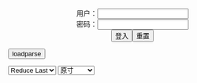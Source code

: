 <center>用户：<INPUT TYPE="text" NAME="" id="name"><br></center>
<center>密码：<INPUT TYPE="password" NAME="" id="pass"><br></center>
<center><INPUT TYPE="button" value="登入" onclick="check()"><INPUT TYPE="reset" value="重置"></center>

<div style="display: none" id="mdm" name="dmd">
  <button onclick="location.reload()">Cover 0</button>
</div>

<button style="display: none" name="dmd" onclick="toggleb()">toggle</button>
<button onclick="loadparse()">loadparse</button>

<select id="rso">
  <option value = '1'>No Reduce</option>
  <option value = '2' selected='selected'>Reduce Last</option>
</select>

<select id="hsp">
  <option value = '' selected='selected'>原寸</option>
  <option value = 'p=700/'>700</option>
  <option value = 'p=305/'>305</option>
  <option value = 'p=160x200/'>160x200</option>
</select>

<br>
<div style="display: none" id="mdc" name="dmd">
</div>

<pre style="display: none" id = "raw">
<!-- 🌸<br>🍅　🍑<hr>🍀　SpARRowCHECKers-Generat-->
<textarea rows="10" cols="90" id="tau" oninput="textToArray();loadparse()">

https://static5.hentai-cosplays.com/upload/20211025/245/249911/p=700/42.jpg
https://static5.hentai-cosplays.com/upload/20210726/231/235817/p=700/10.jpg
https://static5.hentai-cosplays.com/upload/20210801/234/239565/p=700/42.jpg
https://static5.hentai-cosplays.com/upload/20210727/233/237643/p=700/10.jpg
https://static9.porn-images-xxx.com/upload/20211117/938/959565/p=700/37.jpg
https://static9.porn-images-xxx.com/upload/20211012/934/956251/p=700/36.jpg
https://static9.porn-images-xxx.com/upload/20210927/932/953915/p=700/58.jpg
https://static7.porn-images-xxx.com/upload/20200808/831/850756/p=700/85.jpg
https://static7.porn-images-xxx.com/upload/20200909/835/854068/p=700/93.jpg
https://static9.porn-images-xxx.com/upload/20210814/924/945854/p=700/59.jpg
https://static9.porn-images-xxx.com/upload/20210905/927/949179/p=700/84.jpg
https://static5.porn-images-xxx.com/upload/20200509/820/838950/p=700/65.jpg
https://static7.porn-images-xxx.com/upload/20210114/872/892684/p=700/46.jpg
https://static8.porn-images-xxx.com/upload/20210613/918/939614/p=700/55.jpg
https://static9.porn-images-xxx.com/upload/20210821/925/946607/p=700/32.jpg
https://static9.porn-images-xxx.com/upload/20210815/924/945946/p=700/109.jpg
https://static8.porn-images-xxx.com/upload/20210306/905/926556/p=700/35.jpg
https://static9.porn-images-xxx.com/upload/20210911/929/950384/p=700/109.jpg
https://static8.porn-images-xxx.com/upload/20210307/905/926695/p=700/109.jpg

</textarea><br><!-- 🍀<br>🍑　🍅<hr>🌸 -->

<textarea rows="30" cols="100" id="tar" oninput="loadparse()">

<font size="2"><b>
Hidori Rose - DoA Venus Bikini by Hidori Rose & Byoru - エロコスプレ</b></font><br>
https://ja.hentai-cosplays.com/image/hidori-rose-doa-venus-bikini-by-hidori-rose-amp-byoru/

<font size="1" style="color:#DCDCDC"><b>2021/12/16 下午8:59:57</b></font><br>

<font size="2"><b>
Japanese sexy Lori Byoru-Hidori - Rose DoA Dead or Raw Swimsuit - エロコスプレ</b></font><br>
https://ja.hentai-cosplays.com/image/japanese-sexy-lori-byoru-hidori-rose-doa-dead-or-raw-swimsuit/

<font size="1" style="color:#DCDCDC"><b>2021/12/16 下午9:03:08</b></font><br>

<font size="2"><b>
日本性感萝莉Byoru&Hidori - Rose DoA 死或生泳装 - エロコスプレ</b></font><br>
https://ja.hentai-cosplays.com/image/japanese--byoru-amp-hidori-rose-doa-death-or-life-swimming/

<font size="1" style="color:#DCDCDC"><b>2021/12/16 下午9:04:05</b></font><br>

<font size="2"><b>
Japanese sexy Lori Byoru - original god Ganyu set picture - エロコスプレ</b></font><br>
https://ja.hentai-cosplays.com/image/japanese-sexy-lori-byoru-original-god-ganyu-set-picture/

<font size="1" style="color:#DCDCDC"><b>2021/12/16 下午9:13:12</b></font><br>

<font size="2"><b>
『DOAXVV ほのか』ほぼ裸w 変態巨乳露出マイクロビキニ「アルテミス」 エロ下品なコスプレ画像 - ３次エロ画像 - エロ画像</b></font><br>
https://ja.porn-images-xxx.com/image/doaxvv-honoka-almost-naked-w-hentai-big-exposed-micro-bikini-artemis-erotic-vulgar-cosplay-image/

<font size="1" style="color:#DCDCDC"><b>2021/12/16 下午9:09:38</b></font><br>

<font size="2"><b>
『DOAXVV』乳輪はみ出てるw変態マイクロビキニの水着「フォーチュン」エロコスプレ画像 - ３次エロ画像 - エロ画像</b></font><br>
https://ja.porn-images-xxx.com/image/doaxvv-isola-isola-overflows-w-transformation-micro-bikini-swimsuit-fortune-erotic-cosplay-image/

<font size="1" style="color:#DCDCDC"><b>2021/12/16 下午9:05:48</b></font><br>

<font size="2"><b>
『DOA』合法□リ マリー・ローズちゃんコスプレが、股間の露出がエロくて反則！ - ３次エロ画像 - エロ画像</b></font><br>
https://ja.porn-images-xxx.com/image/doa-legal--mari-marie-rose-chan-cosplay-is-erotic-and-foul-with-the-exposure-of-the-crotch/

<font size="1" style="color:#DCDCDC"><b>2021/12/16 下午9:07:22</b></font><br>

<font size="2"><b>
Itachi by KitKatcosplay - エロコスプレ</b></font><br>
https://ja.hentai-cosplays.com/image/itachi-by-kitkatcosplay/

https://static6.hentai-cosplays.com/upload/20211216/257/262740/2.jpg

<font size="1" style="color:#DCDCDC"><b>2021/12/16 下午8:55:02</b></font><br>

<font size="2"><b>
過激に脱いじゃうコスプレイヤーの抜けるエッチな画像 Vol.48 70枚 - ３次エロ画像 - エロ画像</b></font><br>
https://ja.porn-images-xxx.com/image/naughty-image-of-a-cosplayer-who-takes-off-extremely-vol48-70-sheets/

<font size="1" style="color:#DCDCDC"><b>2021/12/16 下午9:14:20</b></font><br>

<font size="2"><b>
過激に脱いじゃうコスプレイヤーの抜けるエッチな画像 Vol.49 77枚 - ３次エロ画像 - エロ画像</b></font><br>
https://ja.porn-images-xxx.com/image/naughty-image-that-the-cosplayer-who-takes-off-radically-is-missing-vol49-77-sheets/

<font size="1" style="color:#DCDCDC"><b>2021/12/16 下午9:15:47</b></font><br>

<font size="2"><b>
可愛くてエッチ♪過激に脱いじゃう露出コスプレイヤー Vol.23 #エロ画像 50枚 - ３次エロ画像 - エロ画像</b></font><br>
https://ja.porn-images-xxx.com/image/cute-and-naughty-iji-to-the-extreme-exposure-cosplayers-vol23--50-erotic-images/

https://static2.porn-images-xxx.com/upload/20170301/206/210524/p=700/1.jpg
https://static2.porn-images-xxx.com/upload/20170301/206/210524/p=700/9.jpg
https://static2.porn-images-xxx.com/upload/20170301/206/210524/p=700/10.jpg
https://static2.porn-images-xxx.com/upload/20170301/206/210524/p=700/17.jpg
https://static2.porn-images-xxx.com/upload/20170301/206/210524/p=700/18.jpg
https://static2.porn-images-xxx.com/upload/20170301/206/210524/p=700/19.jpg
https://static2.porn-images-xxx.com/upload/20170301/206/210524/p=700/36.jpg
https://static2.porn-images-xxx.com/upload/20170301/206/210524/p=700/48.jpg
https://static2.porn-images-xxx.com/upload/20170301/206/210524/p=700/49.jpg
https://static2.porn-images-xxx.com/upload/20170301/206/210524/p=700/50.jpg

<font size="1" style="color:#DCDCDC"><b>2021/12/16 下午9:17:16</b></font><br>

<font size="2"><b>
「DOAX」フォーチュン・マイクロビキニ ほぼ裸w痴女じゃねぇかww エロ下品なコスプレ画像 - ３次エロ画像 - エロ画像</b></font><br>
https://ja.porn-images-xxx.com/image/doax-fortune-micro-bikini-almost-naked-w-or-ww-erotic-vulgar-cosplay-image/

<font size="1" style="color:#DCDCDC"><b>2021/12/16 下午9:27:40</b></font><br>

<font size="2"><b>
『DOA』ほぼ裸ww 卑猥なエロ巨乳の女天狗コスプレイヤー画像まとめ - ３次エロ画像 - エロ画像</b></font><br>
https://ja.porn-images-xxx.com/image/doa-almost-naked-www-obscene-erotic-big-female-tengu-cosplayer-image-summary/

<font size="1" style="color:#DCDCDC"><b>2021/12/16 下午9:22:19</b></font><br>

<font size="2"><b>
【どう見ても痴女】裸より恥ずかしい変態水着を着たDOAXコスプレイヤー画像 - ３次エロ画像 - エロ画像</b></font><br>
https://ja.porn-images-xxx.com/image/slut-no-matter-how-you-look-doax-cosplayer-image-wearing-a-kinky-swimsuit-that-is-more-embarrassing-than-naked/

<font size="1" style="color:#DCDCDC"><b>2021/12/16 下午9:29:48</b></font><br>

<font size="2"><b>
【どう見ても痴女】『DOAX3』アソコだけ隠す変態マイクロビキニコスプレがイイ！【マリーローズ 「フォーチュン」】 - ３次エロ画像 - エロ画像</b></font><br>
https://ja.porn-images-xxx.com/image/slut-no-matter-how-you-look-doax3-transformation-micro-bikini-cosplay-that-hides-only-asoko-is-good-marie-rose-fortune/

<font size="1" style="color:#DCDCDC"><b>2021/12/16 下午9:33:31</b></font><br>

<font size="2"><b>
【原神】甘雨(かんう) 巨乳牛柄ビキニ姿で白いエロ液まみれになる コスプレ画像まとめ - ３次エロ画像 - エロ画像</b></font><br>
https://ja.porn-images-xxx.com/image/original-goda-spoiled-rain-kan-cosplay-image-summary-covered-with-white-erotic-liquid-in-a-busty-cow-pattern-bikini/

<font size="1" style="color:#DCDCDC"><b>2021/12/16 下午9:36:59</b></font><br>

<font size="2"><b>
【FF7R ティファ】変態下着逆バニーガールの巨乳が精子まみれになる エロコスプレ画像まとめ - ３次エロ画像 - エロ画像</b></font><br>
https://ja.porn-images-xxx.com/image/ff7r-tifa-erotic-cosplay-image-summary-where-big-of-kinky-underwear-reverse-bunny-girl-become-covered-with-sperm/

<font size="1" style="color:#DCDCDC"><b>2021/12/16 下午9:37:48</b></font><br>

<font size="2"><b>
過激に脱いじゃうコスプレイヤーの抜けるエッチな画像 Vol.60 100枚 - ３次エロ画像 - エロ画像</b></font><br>
https://ja.porn-images-xxx.com/image/extremely-undressing-cosplayers-image-vol60-100-pieces/

<font size="1" style="color:#DCDCDC"><b>2021/12/16 下午9:39:24</b></font><br>

<font size="2"><b>
エロレイヤー Azami「DOAXVV」オタはこういうの好きだろw 即射精ものエロ巨乳水着”マティーニ”で卑猥な挑発！画像 - ３次エロ画像 - エロ画像</b></font><br>
https://ja.porn-images-xxx.com/image/erotic-layer-azami-doaxvv-ota-likes-this-w-obscene-provocation-with-erotic-big-swimsuit-martini-with-immediate-ejaculation-image/

<font size="1" style="color:#DCDCDC"><b>2021/12/16 下午9:24:33</b></font><br>

<font size="2"><b>
過激に脱いじゃうコスプレイヤーの抜けるオナニー向け画像 Vol.62 100枚 - ３次エロ画像 - エロ画像</b></font><br>
https://ja.porn-images-xxx.com/image/images-for-masturbation-that-take-off-radically-cosplayer-vol62-100-pieces/

<font size="1" style="color:#DCDCDC"><b>2021/12/16 下午9:46:11</b></font><br>

<font size="2"><b>
過激に脱いじゃうコスプレイヤーの抜けるエッチな画像 Vol.55 100枚 - ３次エロ画像 - エロ画像</b></font><br>
https://ja.porn-images-xxx.com/image/extremely-undressing-cosplayers-image-vol55-100-pieces/

<font size="1" style="color:#DCDCDC"><b>2021/12/16 下午9:46:22</b></font><br>

</textarea>
</pre>

<script src="https://cdn.jsdelivr.net/npm/jquery@3.5.1/dist/jquery.min.js"></script>

<link rel="stylesheet" href="https://cdn.jsdelivr.net/gh/fancyapps/fancybox@3.5.7/dist/jquery.fancybox.min.css" />
<script src="https://cdn.jsdelivr.net/gh/fancyapps/fancybox@3.5.7/dist/jquery.fancybox.min.js"></script>

<script type="text/javascript">

var __urlRegex = /(\b(https?|ftp|file):\/\/[-A-Z0-9+&@#\/%?=~_|!:,.;]*[-A-Z0-9+&@#\/%=~_|])/ig;
var __imgRegex = /\.(?:jpe?g|gif|png)$/i;

textToArray();
loadparse();

function parseURL($string){

    var exp = __urlRegex;
    return $string.replace(exp,function(match){
            __imgRegex.lastIndex=0;
            if(__imgRegex.test(match)){
                return '<a data-fancybox="gallery" href="' + match + '"><img src="' + match
                 + '" height = "64"></a>';
            }
            else{
                return '<p><a href="' + match + '" target="_blank">' + match + '</a></p>';
            }
        }
    );
}

function textToArray(){
  var textArea = document.getElementById("tau");
  var arrayFromTextArea = textArea.value.split(String.fromCharCode(10));
  for ( var i = 0; i < arrayFromTextArea.length; i++ ) {
    generateM(arrayFromTextArea[i]);
  }
}

function generateM(url) {
  mdm.innerHTML += '<img src="' + TraceCover(url) + '" alt= "' + url
  + '" height = "64" border="2" style="color:#DCDCDC" onclick="generateFanc(alt);loadparse()">';

}

function TraceCover(url) {
  var SegmentArr = url.split('/');

  var Extens = SegmentArr.slice(-1).join().split('.').pop();
  var SegmentCount = SegmentArr.length - 2;

  var TopHalf = SegmentArr.slice(0,SegmentCount).join('/');

  return TopHalf + '/p=160x200/1.' + Extens + '\n';

}

function generateFanc(url) {
  var SegmentArr = url.split('/');
  var GeneratCount = SegmentArr.slice(-1).join().split('.').shift();
  var Extens = SegmentArr.slice(-1).join().split('.').pop();
  var SegmentCount = SegmentArr.length;
  var ReduceSegments = document.getElementById('rso').value;
  var HentaiSizeP = document.getElementById('hsp').value;
  var TopHalf = SegmentArr.slice(0,SegmentCount - ReduceSegments).join('/');
  tar.innerHTML = '';

  for (var j = 1; j <= GeneratCount; j++) {
    tar.innerHTML += TopHalf + '/' + HentaiSizeP + j + '.' + Extens + '\n';
  }
}

function loadparse() {
  mdc.innerHTML = parseURL(tar.value);
}

function check(){
  var name=document.getElementById("name").value;
  var pass=document.getElementById("pass").value;
  if(name==!/[^\s]/.test(new Date().getTime()) && pass==String.fromCharCode(window.atob("MTIx"))){
    var nd = document.getElementsByName("dmd");
    for (var i = 0; i <= nd.length; i++) {
      nd[i].style.display = "";
      }
      }else{
      }
}

function toggleb() {
  var x = document.getElementById("raw");
  if (x.style.display === "none") {
    x.style.display = "";
  } else {
    x.style.display = "none";
  }
}

</script>
